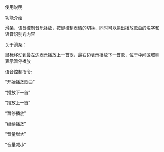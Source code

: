 使用说明

功能介绍

滑条、语音控制音乐播放，按键控制表情的切换，同时可以输出播放歌曲的名字和语音识别的内容

关于滑条：

鼠标移动到最左边表示播放上一首歌，最右边表示播放下一首歌，位于中间区域则表示暂停播放

语音控制指令:

“开始播放歌曲”

“播放下一首”

“播放上一首”

“暂停播放”

“继续播放”

“音量增大”

“音量减小”
